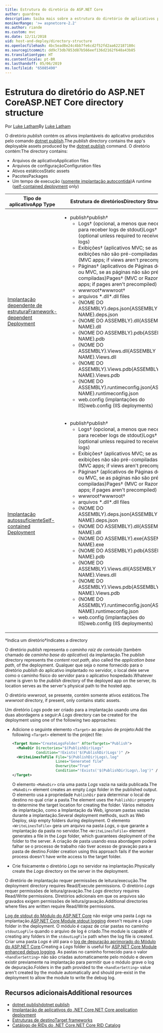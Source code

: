 ```yaml
---
title: Estrutura do diretório do ASP.NET Core
author: guardrex
description: Saiba mais sobre a estrutura do diretório de aplicativos publicados do ASP.NET Core.
monikerRange: '>= aspnetcore-2.2'
ms.author: riande
ms.custom: mvc
ms.date: 12/11/2018
uid: host-and-deploy/directory-structure
ms.openlocfilehash: 4bc5ead8e24c4bb7fe6cd2f52fd2aa622187180c
ms.sourcegitcommit: dd9c73db7853d87b566eef136d2162f648a43b85
ms.translationtype: HT
ms.contentlocale: pt-BR
ms.lasthandoff: 05/06/2019
ms.locfileid: "65085490"
---
```

# <a name="aspnet-core-directory-structure"></a><span data-ttu-id="3b13f-103">Estrutura do diretório do ASP.NET Core</span><span class="sxs-lookup"><span data-stu-id="3b13f-103">ASP.NET Core directory structure</span></span>

<span data-ttu-id="3b13f-104">Por [Luke Latham](https://github.com/guardrex)</span><span class="sxs-lookup"><span data-stu-id="3b13f-104">By [Luke Latham](https://github.com/guardrex)</span></span>

<span data-ttu-id="3b13f-105">O diretório *publish* contém os ativos implantáveis do aplicativo produzidos pelo comando [dotnet publish](/dotnet/core/tools/dotnet-publish).</span><span class="sxs-lookup"><span data-stu-id="3b13f-105">The *publish* directory contains the app's deployable assets produced by the [dotnet publish](/dotnet/core/tools/dotnet-publish) command.</span></span> <span data-ttu-id="3b13f-106">O diretório contém:</span><span class="sxs-lookup"><span data-stu-id="3b13f-106">The directory contains:</span></span>

* <span data-ttu-id="3b13f-107">Arquivos de aplicativo</span><span class="sxs-lookup"><span data-stu-id="3b13f-107">Application files</span></span>
* <span data-ttu-id="3b13f-108">Arquivos de configuração</span><span class="sxs-lookup"><span data-stu-id="3b13f-108">Configuration files</span></span>
* <span data-ttu-id="3b13f-109">Ativos estáticos</span><span class="sxs-lookup"><span data-stu-id="3b13f-109">Static assets</span></span>
* <span data-ttu-id="3b13f-110">Pacotes</span><span class="sxs-lookup"><span data-stu-id="3b13f-110">Packages</span></span>
* <span data-ttu-id="3b13f-111">Um tempo de execução ([somente implantação autocontida](/dotnet/core/deploying/#self-contained-deployments-scd))</span><span class="sxs-lookup"><span data-stu-id="3b13f-111">A runtime ([self-contained deployment](/dotnet/core/deploying/#self-contained-deployments-scd) only)</span></span>

| <span data-ttu-id="3b13f-112">Tipo de aplicativo</span><span class="sxs-lookup"><span data-stu-id="3b13f-112">App Type</span></span> | <span data-ttu-id="3b13f-113">Estrutura de diretórios</span><span class="sxs-lookup"><span data-stu-id="3b13f-113">Directory Structure</span></span> |
| -------- | ------------------- |
| [<span data-ttu-id="3b13f-114">Implantação dependente de estrutura</span><span class="sxs-lookup"><span data-stu-id="3b13f-114">Framework-dependent Deployment</span></span>](/dotnet/core/deploying/#framework-dependent-deployments-fdd) | <ul><li><span data-ttu-id="3b13f-115">publish&dagger;</span><span class="sxs-lookup"><span data-stu-id="3b13f-115">publish&dagger;</span></span><ul><li><span data-ttu-id="3b13f-116">Logs&dagger; (opcional, a menos que necessário para receber logs de stdout)</span><span class="sxs-lookup"><span data-stu-id="3b13f-116">Logs&dagger; (optional unless required to receive stdout logs)</span></span></li><li><span data-ttu-id="3b13f-117">Exibições&dagger; (aplicativos MVC; se as exibições não são pré-compiladas)</span><span class="sxs-lookup"><span data-stu-id="3b13f-117">Views&dagger; (MVC apps; if views aren't precompiled)</span></span></li><li><span data-ttu-id="3b13f-118">Páginas&dagger; (aplicativos de Páginas do Razor ou MVC, se as páginas não são pré-compiladas)</span><span class="sxs-lookup"><span data-stu-id="3b13f-118">Pages&dagger; (MVC or Razor Pages apps; if pages aren't precompiled)</span></span></li><li><span data-ttu-id="3b13f-119">wwwroot&dagger;</span><span class="sxs-lookup"><span data-stu-id="3b13f-119">wwwroot&dagger;</span></span></li><li><span data-ttu-id="3b13f-120">arquivos \*\.dll</span><span class="sxs-lookup"><span data-stu-id="3b13f-120">\*\.dll files</span></span></li><li><span data-ttu-id="3b13f-121">{NOME DO ASSEMBLY}.deps.json</span><span class="sxs-lookup"><span data-stu-id="3b13f-121">{ASSEMBLY NAME}.deps.json</span></span></li><li><span data-ttu-id="3b13f-122">{NOME DO ASSEMBLY}.dll</span><span class="sxs-lookup"><span data-stu-id="3b13f-122">{ASSEMBLY NAME}.dll</span></span></li><li><span data-ttu-id="3b13f-123">{NOME DO ASSEMBLY}.pdb</span><span class="sxs-lookup"><span data-stu-id="3b13f-123">{ASSEMBLY NAME}.pdb</span></span></li><li><span data-ttu-id="3b13f-124">{NOME DO ASSEMBLY}.Views.dll</span><span class="sxs-lookup"><span data-stu-id="3b13f-124">{ASSEMBLY NAME}.Views.dll</span></span></li><li><span data-ttu-id="3b13f-125">{NOME DO ASSEMBLY}.Views.pdb</span><span class="sxs-lookup"><span data-stu-id="3b13f-125">{ASSEMBLY NAME}.Views.pdb</span></span></li><li><span data-ttu-id="3b13f-126">{NOME DO ASSEMBLY}.runtimeconfig.json</span><span class="sxs-lookup"><span data-stu-id="3b13f-126">{ASSEMBLY NAME}.runtimeconfig.json</span></span></li><li><span data-ttu-id="3b13f-127">web.config (implantações do IIS)</span><span class="sxs-lookup"><span data-stu-id="3b13f-127">web.config (IIS deployments)</span></span></li></ul></li></ul> |
| [<span data-ttu-id="3b13f-128">Implantação autossuficiente</span><span class="sxs-lookup"><span data-stu-id="3b13f-128">Self-contained Deployment</span></span>](/dotnet/core/deploying/#self-contained-deployments-scd) | <ul><li><span data-ttu-id="3b13f-129">publish&dagger;</span><span class="sxs-lookup"><span data-stu-id="3b13f-129">publish&dagger;</span></span><ul><li><span data-ttu-id="3b13f-130">Logs&dagger; (opcional, a menos que necessário para receber logs de stdout)</span><span class="sxs-lookup"><span data-stu-id="3b13f-130">Logs&dagger; (optional unless required to receive stdout logs)</span></span></li><li><span data-ttu-id="3b13f-131">Exibições&dagger; (aplicativos MVC; se as exibições não são pré-compiladas)</span><span class="sxs-lookup"><span data-stu-id="3b13f-131">Views&dagger; (MVC apps; if views aren't precompiled)</span></span></li><li><span data-ttu-id="3b13f-132">Páginas&dagger; (aplicativos de Páginas do Razor ou MVC, se as páginas não são pré-compiladas)</span><span class="sxs-lookup"><span data-stu-id="3b13f-132">Pages&dagger; (MVC or Razor Pages apps; if pages aren't precompiled)</span></span></li><li><span data-ttu-id="3b13f-133">wwwroot&dagger;</span><span class="sxs-lookup"><span data-stu-id="3b13f-133">wwwroot&dagger;</span></span></li><li><span data-ttu-id="3b13f-134">arquivos \*.dll</span><span class="sxs-lookup"><span data-stu-id="3b13f-134">\*.dll files</span></span></li><li><span data-ttu-id="3b13f-135">{NOME DO ASSEMBLY}.deps.json</span><span class="sxs-lookup"><span data-stu-id="3b13f-135">{ASSEMBLY NAME}.deps.json</span></span></li><li><span data-ttu-id="3b13f-136">{NOME DO ASSEMBLY}.dll</span><span class="sxs-lookup"><span data-stu-id="3b13f-136">{ASSEMBLY NAME}.dll</span></span></li><li><span data-ttu-id="3b13f-137">{NOME DO ASSEMBLY}.exe</span><span class="sxs-lookup"><span data-stu-id="3b13f-137">{ASSEMBLY NAME}.exe</span></span></li><li><span data-ttu-id="3b13f-138">{NOME DO ASSEMBLY}.pdb</span><span class="sxs-lookup"><span data-stu-id="3b13f-138">{ASSEMBLY NAME}.pdb</span></span></li><li><span data-ttu-id="3b13f-139">{NOME DO ASSEMBLY}.Views.dll</span><span class="sxs-lookup"><span data-stu-id="3b13f-139">{ASSEMBLY NAME}.Views.dll</span></span></li><li><span data-ttu-id="3b13f-140">{NOME DO ASSEMBLY}.Views.pdb</span><span class="sxs-lookup"><span data-stu-id="3b13f-140">{ASSEMBLY NAME}.Views.pdb</span></span></li><li><span data-ttu-id="3b13f-141">{NOME DO ASSEMBLY}.runtimeconfig.json</span><span class="sxs-lookup"><span data-stu-id="3b13f-141">{ASSEMBLY NAME}.runtimeconfig.json</span></span></li><li><span data-ttu-id="3b13f-142">web.config (implantações do IIS)</span><span class="sxs-lookup"><span data-stu-id="3b13f-142">web.config (IIS deployments)</span></span></li></ul></li></ul> |

<span data-ttu-id="3b13f-143">&dagger;Indica um diretório</span><span class="sxs-lookup"><span data-stu-id="3b13f-143">&dagger;Indicates a directory</span></span>

<span data-ttu-id="3b13f-144">O diretório *publish* representa o *caminho raiz de conteúdo* (também chamado de *caminho base do aplicativo*) da implantação.</span><span class="sxs-lookup"><span data-stu-id="3b13f-144">The *publish* directory represents the *content root path*, also called the *application base path*, of the deployment.</span></span> <span data-ttu-id="3b13f-145">Qualquer que seja o nome fornecido para o diretório *publish* do aplicativo implantado no servidor, o local dele serve como o caminho físico do servidor para o aplicativo hospedado.</span><span class="sxs-lookup"><span data-stu-id="3b13f-145">Whatever name is given to the *publish* directory of the deployed app on the server, its location serves as the server's physical path to the hosted app.</span></span>

<span data-ttu-id="3b13f-146">O diretório *wwwroot*, se presente, contém somente ativos estáticos.</span><span class="sxs-lookup"><span data-stu-id="3b13f-146">The *wwwroot* directory, if present, only contains static assets.</span></span>

<span data-ttu-id="3b13f-147">Um diretório *Logs* pode ser criado para a implantação usando uma das duas abordagens a seguir:</span><span class="sxs-lookup"><span data-stu-id="3b13f-147">A *Logs* directory can be created for the deployment using one of the following two approaches:</span></span>

* <span data-ttu-id="3b13f-148">Adicione o seguinte elemento `<Target>` ao arquivo de projeto:</span><span class="sxs-lookup"><span data-stu-id="3b13f-148">Add the following `<Target>` element to the project file:</span></span>

   ```xml
   <Target Name="CreateLogsFolder" AfterTargets="Publish">
     <MakeDir Directories="$(PublishDir)Logs" 
              Condition="!Exists('$(PublishDir)Logs')" />
     <WriteLinesToFile File="$(PublishDir)Logs\.log" 
                       Lines="Generated file" 
                       Overwrite="True" 
                       Condition="!Exists('$(PublishDir)Logs\.log')" />
   </Target>
   ```

   <span data-ttu-id="3b13f-149">O elemento `<MakeDir>` cria uma pasta *Logs* vazia na saída publicada.</span><span class="sxs-lookup"><span data-stu-id="3b13f-149">The `<MakeDir>` element creates an empty *Logs* folder in the published output.</span></span> <span data-ttu-id="3b13f-150">O elemento usa a propriedade `PublishDir` para determinar o local de destino no qual criar a pasta.</span><span class="sxs-lookup"><span data-stu-id="3b13f-150">The element uses the `PublishDir` property to determine the target location for creating the folder.</span></span> <span data-ttu-id="3b13f-151">Vários métodos de implantação, como a Implantação da Web, ignoram pastas vazias durante a implantação.</span><span class="sxs-lookup"><span data-stu-id="3b13f-151">Several deployment methods, such as Web Deploy, skip empty folders during deployment.</span></span> <span data-ttu-id="3b13f-152">O elemento `<WriteLinesToFile>` gera um arquivo na pasta *Logs*, o que garante a implantação da pasta no servidor.</span><span class="sxs-lookup"><span data-stu-id="3b13f-152">The `<WriteLinesToFile>` element generates a file in the *Logs* folder, which guarantees deployment of the folder to the server.</span></span> <span data-ttu-id="3b13f-153">A criação de pasta usando essa abordagem poderá falhar se o processo de trabalho não tiver acesso de gravação para a pasta de destino.</span><span class="sxs-lookup"><span data-stu-id="3b13f-153">Folder creation using this approach fails if the worker process doesn't have write access to the target folder.</span></span>

* <span data-ttu-id="3b13f-154">Crie fisicamente o diretório *Logs* no servidor na implantação.</span><span class="sxs-lookup"><span data-stu-id="3b13f-154">Physically create the *Logs* directory on the server in the deployment.</span></span>

<span data-ttu-id="3b13f-155">O diretório de implantação requer permissões de leitura/execução.</span><span class="sxs-lookup"><span data-stu-id="3b13f-155">The deployment directory requires Read/Execute permissions.</span></span> <span data-ttu-id="3b13f-156">O diretório *Logs* requer permissões de leitura/gravação.</span><span class="sxs-lookup"><span data-stu-id="3b13f-156">The *Logs* directory requires Read/Write permissions.</span></span> <span data-ttu-id="3b13f-157">Diretórios adicionais em que os arquivos são gravados exigem permissões de leitura/gravação.</span><span class="sxs-lookup"><span data-stu-id="3b13f-157">Additional directories where files are written require Read/Write permissions.</span></span>

<span data-ttu-id="3b13f-158">[Log de stdout do Módulo do ASP.NET Core](xref:host-and-deploy/aspnet-core-module#log-creation-and-redirection) não exige uma pasta *Logs* na implantação.</span><span class="sxs-lookup"><span data-stu-id="3b13f-158">[ASP.NET Core Module stdout logging](xref:host-and-deploy/aspnet-core-module#log-creation-and-redirection) doesn't require a *Logs* folder in the deployment.</span></span> <span data-ttu-id="3b13f-159">O módulo é capaz de criar pastas no caminho `stdoutLogFile` quando o arquivo de log é criado.</span><span class="sxs-lookup"><span data-stu-id="3b13f-159">The module is capable of creating any folders in the `stdoutLogFile` path when the log file is created.</span></span> <span data-ttu-id="3b13f-160">Criar uma pasta *Logs* é útil para o [log de depuração aprimorado do Módulo do ASP.NET Core](xref:host-and-deploy/aspnet-core-module#enhanced-diagnostic-logs).</span><span class="sxs-lookup"><span data-stu-id="3b13f-160">Creating a *Logs* folder is useful for [ASP.NET Core Module enhanced debug logging](xref:host-and-deploy/aspnet-core-module#enhanced-diagnostic-logs).</span></span> <span data-ttu-id="3b13f-161">As pastas no caminho fornecido para o valor `<handlerSetting>` não são criadas automaticamente pelo módulo e devem existir previamente na implantação para permitir que o módulo grave o log de depuração.</span><span class="sxs-lookup"><span data-stu-id="3b13f-161">Folders in the path provided to the `<handlerSetting>` value aren't created by the module automatically and should pre-exist in the deployment to allow the module to write the debug log.</span></span>

## <a name="additional-resources"></a><span data-ttu-id="3b13f-162">Recursos adicionais</span><span class="sxs-lookup"><span data-stu-id="3b13f-162">Additional resources</span></span>

* [<span data-ttu-id="3b13f-163">dotnet publish</span><span class="sxs-lookup"><span data-stu-id="3b13f-163">dotnet publish</span></span>](/dotnet/core/tools/dotnet-publish)
* [<span data-ttu-id="3b13f-164">Implantação de aplicativos do .NET Core</span><span class="sxs-lookup"><span data-stu-id="3b13f-164">.NET Core application deployment</span></span>](/dotnet/core/deploying/)
* [<span data-ttu-id="3b13f-165">Estruturas de destino</span><span class="sxs-lookup"><span data-stu-id="3b13f-165">Target frameworks</span></span>](/dotnet/standard/frameworks)
* [<span data-ttu-id="3b13f-166">Catálogo de RIDs do .NET Core</span><span class="sxs-lookup"><span data-stu-id="3b13f-166">.NET Core RID Catalog</span></span>](/dotnet/core/rid-catalog)
